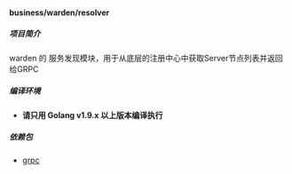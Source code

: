 #### business/warden/resolver

##### 项目简介

warden 的 服务发现模块，用于从底层的注册中心中获取Server节点列表并返回给GRPC

##### 编译环境

- **请只用 Golang v1.9.x 以上版本编译执行**

##### 依赖包

- [grpc](google.golang.org/grpc)